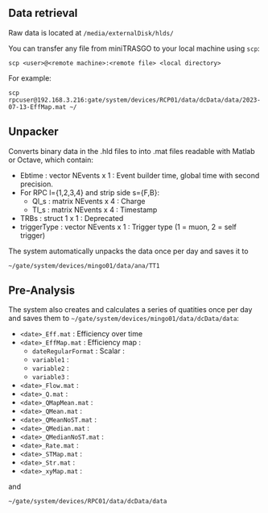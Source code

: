 ## Data retrieval

Raw data is located at `/media/externalDisk/hlds/`

You can transfer any file from miniTRASGO to your local machine using `scp`:

    scp <user>@<remote machine>:<remote file> <local directory>
  
  For example:

    scp rpcuser@192.168.3.216:gate/system/devices/RCP01/data/dcData/data/2023-07-13-EffMap.mat ~/

## Unpacker

Converts binary data in the .hld files to into .mat files readable with Matlab or Octave, which contain:

- Ebtime : vector NEvents x 1 : Event builder time, global time with second precision.
- For RPC l={1,2,3,4} and strip side s={F,B}:
    - Ql_s : matrix NEvents x 4 : Charge
    - Tl_s : matrix NEvents x 4 : Timestamp
- TRBs : struct 1 x 1 : Deprecated
- triggerType : vector NEvents x 1 : Trigger type (1 = muon, 2 = self trigger)

The system automatically unpacks the data once per day and saves it to

    ~/gate/system/devices/mingo01/data/ana/TT1

## Pre-Analysis

The system also creates and calculates a series of quatities once per day and saves them to `~/gate/system/devices/mingo01/data/dcData/data`:

- `<date>_Eff.mat` : Efficiency over time
- `<date>_EffMap.mat` : Efficiency map :
    - `dateRegularFormat` : Scalar :
    - `variable1` :
    - `variable2` :
    - `variable3` :
- `<date>_Flow.mat` :
- `<date>_Q.mat` : 
- `<date>_QMapMean.mat` : 
- `<date>_QMean.mat` : 
- `<date>_QMeanNoST.mat` : 
- `<date>_QMedian.mat` : 
- `<date>_QMedianNoST.mat` : 
- `<date>_Rate.mat` :
- `<date>_STMap.mat` :
- `<date>_Str.mat` :
- `<date>_xyMap.mat` :
  
and
  
    ~/gate/system/devices/RPC01/data/dcData/data


